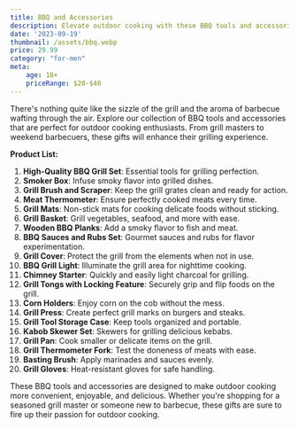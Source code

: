 ```yaml
---
title: BBQ and Accessories
description: Elevate outdoor cooking with these BBQ tools and accessories gift ideas.
date: '2023-09-19'
thumbnail: /assets/bbq.webp
price: 29.99
category: "for-men"
meta:
    age: 18+
    priceRange: $20-$40
---
```

There's nothing quite like the sizzle of the grill and the aroma of barbecue wafting through the air. Explore our collection of BBQ tools and accessories that are perfect for outdoor cooking enthusiasts. From grill masters to weekend barbecuers, these gifts will enhance their grilling experience.

**Product List:**
1. **High-Quality BBQ Grill Set**: Essential tools for grilling perfection.
2. **Smoker Box**: Infuse smoky flavor into grilled dishes.
3. **Grill Brush and Scraper**: Keep the grill grates clean and ready for action.
4. **Meat Thermometer**: Ensure perfectly cooked meats every time.
5. **Grill Mats**: Non-stick mats for cooking delicate foods without sticking.
6. **Grill Basket**: Grill vegetables, seafood, and more with ease.
7. **Wooden BBQ Planks**: Add a smoky flavor to fish and meat.
8. **BBQ Sauces and Rubs Set**: Gourmet sauces and rubs for flavor experimentation.
9. **Grill Cover**: Protect the grill from the elements when not in use.
10. **BBQ Grill Light**: Illuminate the grill area for nighttime cooking.
11. **Chimney Starter**: Quickly and easily light charcoal for grilling.
12. **Grill Tongs with Locking Feature**: Securely grip and flip foods on the grill.
13. **Corn Holders**: Enjoy corn on the cob without the mess.
14. **Grill Press**: Create perfect grill marks on burgers and steaks.
15. **Grill Tool Storage Case**: Keep tools organized and portable.
16. **Kabob Skewer Set**: Skewers for grilling delicious kebabs.
17. **Grill Pan**: Cook smaller or delicate items on the grill.
18. **Grill Thermometer Fork**: Test the doneness of meats with ease.
19. **Basting Brush**: Apply marinades and sauces evenly.
20. **Grill Gloves**: Heat-resistant gloves for safe handling.

These BBQ tools and accessories are designed to make outdoor cooking more convenient, enjoyable, and delicious. Whether you're shopping for a seasoned grill master or someone new to barbecue, these gifts are sure to fire up their passion for outdoor cooking.